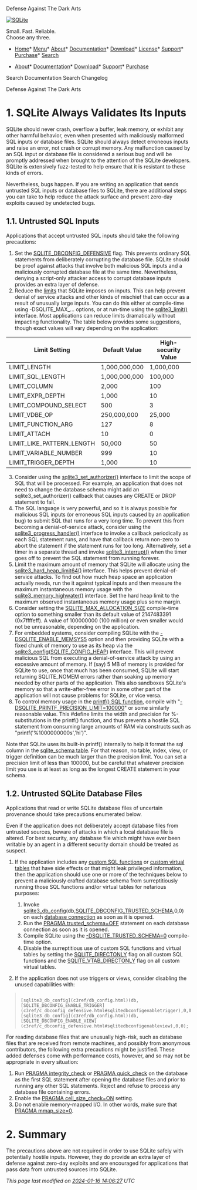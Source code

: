 




Defense Against The Dark Arts




[![SQLite](images/sqlite370_banner.gif)](index.html)


Small. Fast. Reliable.  
Choose any three.


* [Home](index.html)* [Menu](javascript:void(0))* [About](about.html)* [Documentation](docs.html)* [Download](download.html)* [License](copyright.html)* [Support](support.html)* [Purchase](prosupport.html)* [Search](javascript:void(0))




* [About](about.html)* [Documentation](docs.html)* [Download](download.html)* [Support](support.html)* [Purchase](prosupport.html)






Search Documentation
Search Changelog










Defense Against The Dark Arts


# 1\. SQLite Always Validates Its Inputs



SQLite should never crash, overflow a buffer, leak memory,
or exhibit any other harmful behavior, even when presented with
maliciously malformed SQL inputs or database files. SQLite should
always detect erroneous inputs and raise an error, not crash or
corrupt memory.
Any malfunction caused by an SQL input or database file
is considered a serious bug and will be promptly addressed when
brought to the attention of the SQLite developers. SQLite is
extensively fuzz\-tested to help ensure that it is resistant
to these kinds of errors.




Nevertheless, bugs happen.
If you are writing an application that sends untrusted SQL inputs
or database files to SQLite, there are additional steps you can take
to help reduce the attack surface and
prevent zero\-day exploits caused by undetected bugs.



## 1\.1\. Untrusted SQL Inputs



Applications that accept untrusted SQL inputs should take the following
precautions:



1. Set the [SQLITE\_DBCONFIG\_DEFENSIVE](c3ref/c_dbconfig_defensive.html#sqlitedbconfigdefensive) flag.
This prevents ordinary SQL statements from deliberately corrupting the 
database file. SQLite should be proof against attacks that involve both
malicious SQL inputs and a maliciously corrupted database file at the
same time. Nevertheless, denying a script\-only attacker access to 
corrupt database inputs provides an extra layer of defense.
2. Reduce the [limits](limits.html) that SQLite imposes on inputs. This can help prevent
denial of service attacks and other kinds of mischief that can occur
as a result of unusually large inputs. You can do this either at compile\-time
using \-DSQLITE\_MAX\_... options, or at run\-time using the
[sqlite3\_limit()](c3ref/limit.html) interface. Most applications can reduce limits
dramatically without impacting functionality. The table below
provides some suggestions, though exact values will vary depending
on the application:





| Limit Setting | Default Value | High\-security Value |
| --- | --- | --- |
| LIMIT\_LENGTH | 1,000,000,000 | 1,000,000 |
| LIMIT\_SQL\_LENGTH | 1,000,000,000 | 100,000 |
| LIMIT\_COLUMN | 2,000 | 100 |
| LIMIT\_EXPR\_DEPTH | 1,000 | 10 |
| LIMIT\_COMPOUND\_SELECT | 500 | 3 |
| LIMIT\_VDBE\_OP | 250,000,000 | 25,000 |
| LIMIT\_FUNCTION\_ARG | 127 | 8 |
| LIMIT\_ATTACH | 10 | 0 |
| LIMIT\_LIKE\_PATTERN\_LENGTH | 50,000 | 50 |
| LIMIT\_VARIABLE\_NUMBER | 999 | 10 |
| LIMIT\_TRIGGER\_DEPTH | 1,000 | 10 |
3. Consider using the [sqlite3\_set\_authorizer()](c3ref/set_authorizer.html) interface to limit
the scope of SQL that will be processed. For example, an application
that does not need to change the database schema might add an
sqlite3\_set\_authorizer() callback that causes any CREATE or DROP
statement to fail.
4. The SQL language is very powerful, and so it is always possible for
malicious SQL inputs (or erroneous SQL inputs caused by an application
bug) to submit SQL that runs for a very long time. To prevent this
from becoming a denial\-of\-service attack, consider using the
[sqlite3\_progress\_handler()](c3ref/progress_handler.html) interface to invoke a callback periodically
as each SQL statement runs, and have that callback return non\-zero to
abort the statement if the statement runs for too long. Alternatively,
set a timer in a separate thread and invoke [sqlite3\_interrupt()](c3ref/interrupt.html) when
the timer goes off to prevent the SQL statement from running forever.
5. Limit the maximum amount of memory that SQLite will allocate using
the [sqlite3\_hard\_heap\_limit64()](c3ref/hard_heap_limit64.html) interface. This helps prevent
denial\-of\-service attacks. To find out how much heap space an
application actually needs, run the it against typical inputs and
then measure the maximum instantaneous memory usage with the 
[sqlite3\_memory\_highwater()](c3ref/memory_highwater.html) interface. Set the hard heap limit
to the maximum observed instantaneous memory usage plus some margin.
6. Consider setting the [SQLITE\_MAX\_ALLOCATION\_SIZE](compile.html#max_allocation_size) compile\-time option
to something smaller than its default value of 2147483391 (0x7ffffeff).
A value of 100000000 (100 million) or even smaller would not be unreasonable,
depending on the application.
7. For embedded systems, consider compiling SQLite with the
[\-DSQLITE\_ENABLE\_MEMSYS5](compile.html#enable_memsys5) option and then providing SQLite with
a fixed chunk of memory to use as its heap via the
[sqlite3\_config](c3ref/config.html)([SQLITE\_CONFIG\_HEAP](c3ref/c_config_covering_index_scan.html#sqliteconfigheap)) interface. This will
prevent malicious SQL from executing a denial\-of\-service attack
by using an excessive amount of memory. If (say) 5 MB of memory
is provided for SQLite to use, once that much has been consumed,
SQLite will start returning SQLITE\_NOMEM errors rather than
soaking up memory needed by other parts of the application.
This also sandboxes SQLite's memory so that a write\-after\-free
error in some other part of the application will not cause
problems for SQLite, or vice versa.
8. To control memory usage in the [printf() SQL function](lang_corefunc.html#printf), compile
with "[\-DSQLITE\_PRINTF\_PRECISION\_LIMIT\=100000](compile.html#printf_precision_limit)" or some similarly
reasonable value.
This \#define limits the width and precision for %\-substitutions in the
printf() function, and thus prevents a hostile SQL statement from
consuming large amounts of RAM via constructs such as
"printf('%1000000000s','hi')".



Note that SQLite uses its built\-in printf() internally to help it
format the sql column in the [sqlite\_schema table](schematab.html). For that reason,
no table, index, view, or trigger definition can be much larger than the
precision limit. You can set a precision limit of less than 100000,
but be careful that whatever precision limit you use is at least as
long as the longest CREATE statement in your schema.



## 1\.2\. Untrusted SQLite Database Files


Applications that read or write SQLite database files of uncertain
provenance should take precautions enumerated below.



Even if the application does not deliberately accept database files 
from untrusted sources, beware of attacks in which a local 
database file is altered. For best security, any database file which 
might have ever been writable by an agent in a different security domain
should be treated as suspect.



1. If the application includes any [custom SQL functions](appfunc.html) or 
[custom virtual tables](vtab.html#customvtab) that have side effects or that might leak
privileged information, then the application should use one or more
of the techniques below to prevent a maliciously crafted database
schema from surreptitiously running those SQL functions and/or
virtual tables for nefarious purposes:



	1. Invoke [sqlite3\_db\_config](c3ref/db_config.html)(db,[SQLITE\_DBCONFIG\_TRUSTED\_SCHEMA](c3ref/c_dbconfig_defensive.html#sqlitedbconfigtrustedschema),0,0\)
	 on each [database connection](c3ref/sqlite3.html) as soon as it is opened.
	2. Run the [PRAGMA trusted\_schema\=OFF](pragma.html#pragma_trusted_schema) statement on each database connection
	 as soon as it is opened.
	3. Compile SQLite using the [\-DSQLITE\_TRUSTED\_SCHEMA\=0](compile.html#trusted_schema) compile\-time option.
	4. Disable the surreptitious use of custom SQL functions and virtual tables
	 by setting the [SQLITE\_DIRECTONLY](c3ref/c_deterministic.html#sqlitedirectonly) flag on all custom SQL functions and
	 the [SQLITE\_VTAB\_DIRECTONLY](c3ref/c_vtab_constraint_support.html#sqlitevtabdirectonly) flag on all custom virtual tables.
2. If the application does not use triggers or views, consider disabling the
unused capabilities with:



> ```
> 
> [sqlite3_db_config](c3ref/db_config.html)(db,[SQLITE_DBCONFIG_ENABLE_TRIGGER](c3ref/c_dbconfig_defensive.html#sqlitedbconfigenabletrigger),0,0);
> [sqlite3_db_config](c3ref/db_config.html)(db,[SQLITE_DBCONFIG_ENABLE_VIEW](c3ref/c_dbconfig_defensive.html#sqlitedbconfigenableview),0,0);
> 
> ```



For reading database files that are unusually high\-risk, such as database
files that are received from remote machines, and possibly from anonymous
contributors, the following extra precautions
might be justified. These added defenses come with performance costs,
however, and so may not be appropriate in every situation:



1. Run [PRAGMA integrity\_check](pragma.html#pragma_integrity_check) or [PRAGMA quick\_check](pragma.html#pragma_quick_check) on the database
as the first SQL statement after opening the database files and
prior to running any other SQL statements. Reject and refuse to
process any database file containing errors.
2. Enable the [PRAGMA cell\_size\_check\=ON](pragma.html#pragma_cell_size_check) setting.
3. Do not enable memory\-mapped I/O.
In other words, make sure that [PRAGMA mmap\_size\=0](pragma.html#pragma_mmap_size).


# 2\. Summary



The precautions above are not required in order to use SQLite safely
with potentially hostile inputs.
However, they do provide an extra layer of defense against zero\-day
exploits and are encouraged for applications that pass data from
untrusted sources into SQLite.


*This page last modified on [2024\-01\-16 14:06:27](https://sqlite.org/docsrc/honeypot) UTC* 


